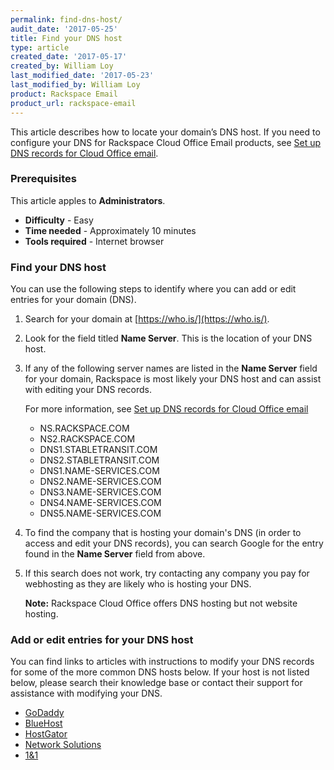 ```yaml
---
permalink: find-dns-host/
audit_date: '2017-05-25'
title: Find your DNS host
type: article
created_date: '2017-05-17'
created_by: William Loy
last_modified_date: '2017-05-23'
last_modified_by: William Loy
product: Rackspace Email
product_url: rackspace-email
---
```


This article describes how to locate your domain’s DNS host. If you need to configure your DNS for Rackspace Cloud Office Email products, see [Set up DNS records for Cloud Office email](/how-to/set-up-dns-records-for-cloud-office-email-and-skype-for-business).

### Prerequisites

This article apples to **Administrators**.

- **Difficulty** - Easy
- **Time needed** - Approximately 10 minutes
- **Tools required** - Internet browser

### Find your DNS host

You can use the following steps to identify where you can add or edit entries for your domain (DNS).

1. Search for your domain at [https://who.is/](https://who.is/).
2. Look for the field titled **Name Server**. This is the location of your DNS host.
3. If any of the following server names are listed in the **Name Server** field for your domain, Rackspace is most likely your DNS host and can assist with editing your DNS records.

   For more information, see [Set up DNS records for Cloud Office email](/how-to/set-up-dns-records-for-cloud-office-email-and-skype-for-business)
   
   - NS.RACKSPACE.COM
   - NS2.RACKSPACE.COM
   - DNS1.STABLETRANSIT.COM
   - DNS2.STABLETRANSIT.COM
   - DNS1.NAME-SERVICES.COM
   - DNS2.NAME-SERVICES.COM
   - DNS3.NAME-SERVICES.COM
   - DNS4.NAME-SERVICES.COM
   - DNS5.NAME-SERVICES.COM

4.	To find the company that is hosting your domain's DNS (in order to access and edit your DNS records), you can search Google for the entry found in the **Name Server** field from above.
5. If this search does not work, try contacting any company you pay for webhosting as they are likely who is hosting your DNS. 

   **Note:** Rackspace Cloud Office offers DNS hosting but not website hosting.

### Add or edit entries for your DNS host

You can find links to articles with instructions to modify your DNS records for some of the more common DNS hosts below. If your host is not listed below, please search their knowledge base or contact their support for assistance with modifying your DNS.

- [GoDaddy](https://www.godaddy.com/help/manage-dns-680)
- [BlueHost](https://my.bluehost.com/cgi/help/559)
- [HostGator](http://support.hostgator.com/articles/changing-dns-records)
- [Network Solutions](http://www.networksolutions.com/support/how-to-manage-advanced-dns-records/)
- [1&1](https://help.1and1.com/domains-c36931/manage-domains-c79822/dns-c37586)
